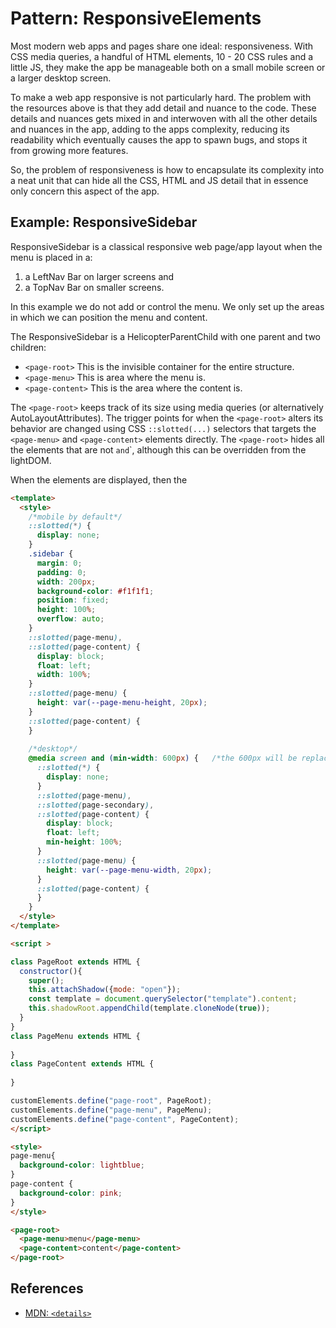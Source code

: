 # Pattern: ResponsiveElements

Most modern web apps and pages share one ideal: responsiveness. 
With CSS media queries, a handful of HTML elements, 10 - 20 CSS rules and a little JS,
they make the app be manageable both on a small mobile screen or a larger desktop screen.

To make a web app responsive is not particularly hard. The problem with the resources above is that
they add detail and nuance to the code. These details and nuances gets mixed in and interwoven with
all the other details and nuances in the app, adding to the apps complexity, reducing its readability
which eventually causes the app to spawn bugs, and stops it from growing more features.

So, the problem of responsiveness is how to encapsulate its complexity into a neat unit that can
hide all the CSS, HTML and JS detail that in essence only concern this aspect of the app.

## Example: ResponsiveSidebar

ResponsiveSidebar is a classical responsive web page/app layout when the menu is placed in a:
 1. a LeftNav Bar on larger screens and 
 2. a TopNav Bar on smaller screens.

In this example we do not add or control the menu. We only set up the areas in which we can 
position the menu and content.

The ResponsiveSidebar is a HelicopterParentChild with one parent and two children:
 
 * `<page-root>` This is the invisible container for the entire structure.
 * `<page-menu>` This is area where the menu is.
 * `<page-content>` This is the area where the content is.
 
The `<page-root>` keeps track of its size using media queries (or alternatively AutoLayoutAttributes).
The trigger points for when the `<page-root>` alters its behavior are changed using CSS `::slotted(...)`
selectors that targets the `<page-menu>` and `<page-content>` elements directly.
The `<page-root>` hides all the elements that are not <page-menu>` and `<page-content>`, although
this can be overridden from the lightDOM.

When the elements are displayed, then the 

```html
<template>
  <style>
    /*mobile by default*/
    ::slotted(*) {
      display: none;
    }
    .sidebar {
      margin: 0;
      padding: 0;
      width: 200px;
      background-color: #f1f1f1;
      position: fixed;
      height: 100%;
      overflow: auto;
    }
    ::slotted(page-menu),
    ::slotted(page-content) {
      display: block;
      float: left;
      width: 100%;
    }
    ::slotted(page-menu) {
      height: var(--page-menu-height, 20px);
    }
    ::slotted(page-content) {
    }
    
    /*desktop*/
    @media screen and (min-width: 600px) {   /*the 600px will be replaced by another number when an attribute change*/
      ::slotted(*) {
        display: none;
      }
      ::slotted(page-menu),
      ::slotted(page-secondary),
      ::slotted(page-content) {
        display: block;
        float: left;
        min-height: 100%;
      }
      ::slotted(page-menu) {
        height: var(--page-menu-width, 20px);
      }
      ::slotted(page-content) {
      }
    } 
  </style>
</template>

<script >

class PageRoot extends HTML {
  constructor(){
    super();
    this.attachShadow({mode: "open"});
    const template = document.querySelector("template").content;
    this.shadowRoot.appendChild(template.cloneNode(true));
  }
}
class PageMenu extends HTML {
  
}
class PageContent extends HTML {
  
}

customElements.define("page-root", PageRoot);
customElements.define("page-menu", PageMenu);
customElements.define("page-content", PageContent);
</script>

<style>
page-menu{
  background-color: lightblue;
}
page-content {
  background-color: pink;
}
</style>

<page-root>
  <page-menu>menu</page-menu>
  <page-content>content</page-content>
</page-root>
```


## References

 * [MDN: `<details>`](https://developer.mozilla.org/en-US/docs/Web/HTML/Element/details)
